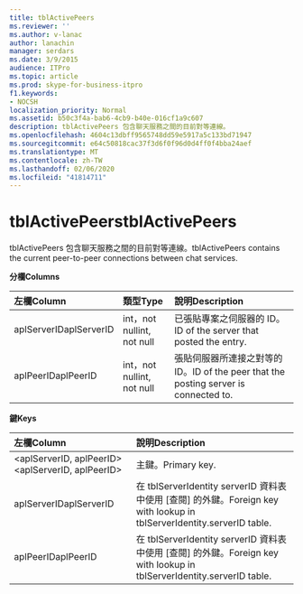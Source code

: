 ```yaml
---
title: tblActivePeers
ms.reviewer: ''
ms.author: v-lanac
author: lanachin
manager: serdars
ms.date: 3/9/2015
audience: ITPro
ms.topic: article
ms.prod: skype-for-business-itpro
f1.keywords:
- NOCSH
localization_priority: Normal
ms.assetid: b50c3f4a-bab6-4cb9-b40e-016cf1a9c607
description: tblActivePeers 包含聊天服務之間的目前對等連線。
ms.openlocfilehash: 4604c13dbff9565748dd59e5917a5c133bd71947
ms.sourcegitcommit: e64c50818cac37f3d6f0f96d0d4ff0f4bba24aef
ms.translationtype: MT
ms.contentlocale: zh-TW
ms.lasthandoff: 02/06/2020
ms.locfileid: "41814711"
---
```

# <a name="tblactivepeers"></a><span data-ttu-id="2f31a-103">tblActivePeers</span><span class="sxs-lookup"><span data-stu-id="2f31a-103">tblActivePeers</span></span>
 
<span data-ttu-id="2f31a-104">tblActivePeers 包含聊天服務之間的目前對等連線。</span><span class="sxs-lookup"><span data-stu-id="2f31a-104">tblActivePeers contains the current peer-to-peer connections between chat services.</span></span>
  
<span data-ttu-id="2f31a-105">**分欄**</span><span class="sxs-lookup"><span data-stu-id="2f31a-105">**Columns**</span></span>

|<span data-ttu-id="2f31a-106">**左欄**</span><span class="sxs-lookup"><span data-stu-id="2f31a-106">**Column**</span></span>|<span data-ttu-id="2f31a-107">**類型**</span><span class="sxs-lookup"><span data-stu-id="2f31a-107">**Type**</span></span>|<span data-ttu-id="2f31a-108">**說明**</span><span class="sxs-lookup"><span data-stu-id="2f31a-108">**Description**</span></span>|
|:-----|:-----|:-----|
|<span data-ttu-id="2f31a-109">aplServerID</span><span class="sxs-lookup"><span data-stu-id="2f31a-109">aplServerID</span></span>  <br/> |<span data-ttu-id="2f31a-110">int，not null</span><span class="sxs-lookup"><span data-stu-id="2f31a-110">int, not null</span></span>  <br/> |<span data-ttu-id="2f31a-111">已張貼專案之伺服器的 ID。</span><span class="sxs-lookup"><span data-stu-id="2f31a-111">ID of the server that posted the entry.</span></span>  <br/> |
|<span data-ttu-id="2f31a-112">aplPeerID</span><span class="sxs-lookup"><span data-stu-id="2f31a-112">aplPeerID</span></span>  <br/> |<span data-ttu-id="2f31a-113">int，not null</span><span class="sxs-lookup"><span data-stu-id="2f31a-113">int, not null</span></span>  <br/> |<span data-ttu-id="2f31a-114">張貼伺服器所連接之對等的 ID。</span><span class="sxs-lookup"><span data-stu-id="2f31a-114">ID of the peer that the posting server is connected to.</span></span>  <br/> |
   
<span data-ttu-id="2f31a-115">**鍵**</span><span class="sxs-lookup"><span data-stu-id="2f31a-115">**Keys**</span></span>

|<span data-ttu-id="2f31a-116">**左欄**</span><span class="sxs-lookup"><span data-stu-id="2f31a-116">**Column**</span></span>|<span data-ttu-id="2f31a-117">**說明**</span><span class="sxs-lookup"><span data-stu-id="2f31a-117">**Description**</span></span>|
|:-----|:-----|
|<span data-ttu-id="2f31a-118">\<aplServerID, aplPeerID\></span><span class="sxs-lookup"><span data-stu-id="2f31a-118">\<aplServerID, aplPeerID\></span></span>  <br/> |<span data-ttu-id="2f31a-119">主鍵。</span><span class="sxs-lookup"><span data-stu-id="2f31a-119">Primary key.</span></span>  <br/> |
|<span data-ttu-id="2f31a-120">aplServerID</span><span class="sxs-lookup"><span data-stu-id="2f31a-120">aplServerID</span></span>  <br/> |<span data-ttu-id="2f31a-121">在 tblServerIdentity serverID 資料表中使用 [查閱] 的外鍵。</span><span class="sxs-lookup"><span data-stu-id="2f31a-121">Foreign key with lookup in tblServerIdentity.serverID table.</span></span>  <br/> |
|<span data-ttu-id="2f31a-122">aplPeerID</span><span class="sxs-lookup"><span data-stu-id="2f31a-122">aplPeerID</span></span>  <br/> |<span data-ttu-id="2f31a-123">在 tblServerIdentity serverID 資料表中使用 [查閱] 的外鍵。</span><span class="sxs-lookup"><span data-stu-id="2f31a-123">Foreign key with lookup in tblServerIdentity.serverID table.</span></span>  <br/> |
   

